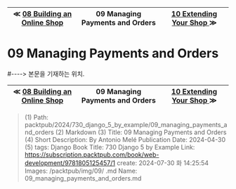 
| ≪ [ 08 Building an Online Shop ](/packtpub/2024/730_django_5_by_example/08_building_an_online_shop) | 09 Managing Payments and Orders | [ 10 Extending Your Shop ](/packtpub/2024/730_django_5_by_example/10_extending_your_shop) ≫ |
|:----:|:----:|:----:|

# 09 Managing Payments and Orders
#----> 본문을 기재하는 위치.



| ≪ [ 08 Building an Online Shop ](/packtpub/2024/730_django_5_by_example/08_building_an_online_shop) | 09 Managing Payments and Orders | [ 10 Extending Your Shop ](/packtpub/2024/730_django_5_by_example/10_extending_your_shop) ≫ |
|:----:|:----:|:----:|

> (1) Path: packtpub/2024/730_django_5_by_example/09_managing_payments_and_orders
> (2) Markdown
> (3) Title: 09 Managing Payments and Orders
> (4) Short Description: By Antonio Melé Publication Date: 2024-04-30
> (5) tags: Django
> Book Title: 730 Django 5 by Example
> Link: https://subscription.packtpub.com/book/web-development/9781805125457/1
> create: 2024-07-30 화 14:25:54
> Images: /packtpub/img/09/
> .md Name: 09_managing_payments_and_orders.md

